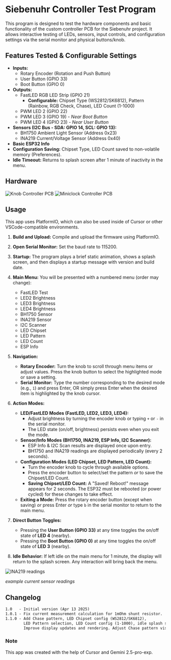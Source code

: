 # Siebenuhr Controller Test Program

This program is designed to test the hardware components and basic functionality of the custom controller PCB for the Siebenuhr project. It allows interactive testing of LEDs, sensors, input controls, and configuration settings via the serial monitor and physical buttons/knob.

## Features Tested & Configurable Settings

* **Inputs:**
  * Rotary Encoder (Rotation and Push Button)
  * User Button (GPIO 33)
  * Boot Button (GPIO 0)
* **Outputs:**
  * FastLED RGB LED Strip (GPIO 21)
    * **Configurable:** Chipset Type (WS2812/SK6812), Pattern (Rainbow, RGB Check, Chase), LED Count (1-1000)
  * PWM LED 2 (GPIO 22)
  * PWM LED 3 (GPIO 19) - *Near Boot Button*
  * PWM LED 4 (GPIO 23) - *Near User Button*
* **Sensors (I2C Bus - SDA: GPIO 14, SCL: GPIO 13):**
  * BH1750 Ambient Light Sensor (Address 0x23)
  * INA219 Current/Voltage Sensor (Address 0x40)
* **Basic ESP32 Info**
* **Configuration Saving:** Chipset Type, LED Count saved to non-volatile memory (Preferences).
* **Idle Timeout:** Returns to splash screen after 1 minute of inactivity in the menu.

## Hardware

![Knob Controller PCB](media/knob-controller-pcb.jpeg)
![Miniclock Controller PCB](media/miniclock-controller-pcb.jpeg)

## Usage

This app uses PlatformIO, which can also be used inside of Cursor or other VSCode-compatible environments. 

1. **Build and Upload:** Compile and upload the firmware using PlatformIO.
2. **Open Serial Monitor:** Set the baud rate to 115200.
3. **Startup:** The program plays a brief static animation, shows a splash screen, and then displays a startup message with version and build date.
4. **Main Menu:** You will be presented with a numbered menu (order may change):
    * FastLED Test
    * LED2 Brightness
    * LED3 Brightness
    * LED4 Brightness
    * BH1750 Sensor
    * INA219 Sensor
    * I2C Scanner
    * LED Chipset
    * LED Pattern
    * LED Count
    * ESP Info

5. **Navigation:**
    * **Rotary Encoder:** Turn the knob to scroll through menu items or adjust values. Press the knob button to select the highlighted mode or save a setting.
    * **Serial Monitor:** Type the number corresponding to the desired mode (e.g., `1`) and press Enter, OR simply press Enter when the desired item is highlighted by the knob cursor.
6. **Action Modes:**
    * **LED/FastLED Modes (FastLED, LED2, LED3, LED4):**
        * Adjust brightness by turning the encoder knob or typing `+` or `-` in the serial monitor.
        * The LED state (on/off, brightness) persists even when you exit the mode.
    * **Sensor/Info Modes (BH1750, INA219, ESP Info, I2C Scanner):**
        * ESP Info & I2C Scan results are displayed once upon entry.
        * BH1750 and INA219 readings are displayed periodically (every 2 seconds).
    * **Configuration Modes (LED Chipset, LED Pattern, LED Count):**
        * Turn the encoder knob to cycle through available options.
        * Press the encoder button to select/set the pattern *or* to save the Chipset/LED Count.
        * **Saving Chipset/LED Count:** A "Saved! Reboot!" message appears for 2 seconds. The ESP32 must be rebooted (or power cycled) for these changes to take effect.
    * **Exiting a Mode:** Press the rotary encoder button (except when saving) *or* press Enter *or* type `b` in the serial monitor to return to the main menu.
7. **Direct Button Toggles:**
    * Pressing the **User Button (GPIO 33)** at any time toggles the on/off state of **LED 4** (nearby).
    * Pressing the **Boot Button (GPIO 0)** at any time toggles the on/off state of **LED 3** (nearby).
8. **Idle Behavior:** If left idle on the main menu for 1 minute, the display will return to the splash screen. Any interaction will bring back the menu.

![INA219 readings](media/current-sensor-readings.jpeg)

*example current sensor readings*

## Changelog

```txt
1.0   - Initial version (Apr 13 2025)
1.0.1 - Fix current measurement calculation for 1mOhm shunt resistor.
1.1.0 - Add Chase pattern, LED Chipset config (WS2812/SK6812), 
        LED Pattern selection, LED Count config (1-1000), idle splash screen.
        Improve display updates and rendering. Adjust Chase pattern visuals.
```

### Note

This app was created with the help of Cursor and Gemini 2.5-pro-exp.
